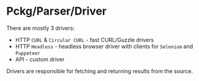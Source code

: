 # Pckg/Parser/Driver

There are mostly 3 drivers:

- HTTP `CURL` & `Circular CURL` - fast CURL/Guzzle drivers
- HTTP `Headless` - headless browser driver with clients for `Selenium` and `Puppeteer`
- API - custom driver

Drivers are responsible for fetching and returning results from the source.
